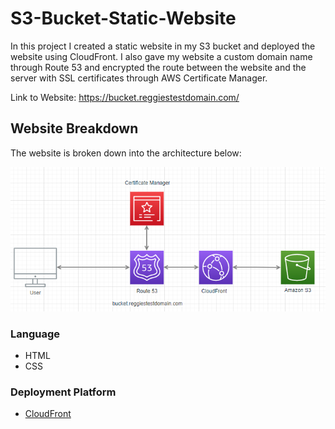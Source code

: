 # S3-Bucket-Static-Website
In this project I created a static website in my S3 bucket and deployed the website using CloudFront. I also gave my website a custom domain name through Route 53 and encrypted the route between the website and the server with SSL certificates through AWS Certificate Manager.

Link to Website: https://bucket.reggiestestdomain.com/


## Website Breakdown

The website is broken down into the architecture below:

![ebsapp](https://github.com/rjones18/Images/blob/main/staticsite.png)

### Language 

- HTML 
- CSS


### Deployment Platform

- [CloudFront](https://aws.amazon.com/cloudfront/)

